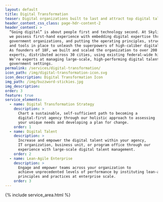 ```yaml
---
layout: default
title: Digital Transformation
teaser: Digital organizations built to last and attract top digital talent.
header_content_css_class: page-hdr-content-2
header_content: >
  “Going digital” is about people first and technology second. At Skylight,
  we possess first-hand experience with embedding digital expertise throughout
  government organizations, and putting the operating principles, structures,
  and tools in place to unleash the superpowers of high-caliber digital teams.
  As founders of 18F, we built and scaled the organization to over 200 digital
  experts, distributed across 30 cities, using existing federal-wide hiring authorities.
  We’re experts at managing large-scale, high-performing digital talent within
  government settings.
permalink: /services/digital-transformation/
icon_path: /img/digital-transformation-icon.svg
icon_description: Digital Transformation Icon
img_path: /img/buzzword-stickies.jpg
img_description:
order: 3
feature: true
service_elements:
  - name: Digital Transformation Strategy
    description: >
      Chart a sustainable, self-sufficient path to becoming a
      digital-first agency through our holistic approach to assessing
      your unique needs and developing a plan for change.
    order: 1
  - name: Digital Talent
    description: >
      Increase and empower the digital talent within your agency,
      IT organization, business unit, or program office through our
      experience with large-scale digital talent management.
    order: 2
  - name: Lean-Agile Enterprise
    description: >
      Engage and empower teams across your organization to
      achieve unprecedented levels of performance by instituting lean-agile
      principles and practices at enterprise scale.
    order: 3
---
```


{% include service_area.html %}
